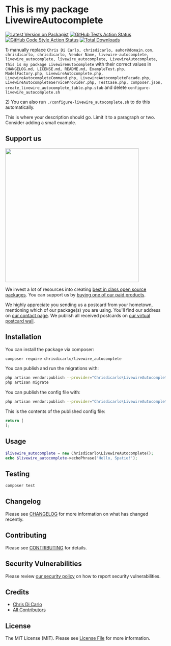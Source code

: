 # This is my package LivewireAutocomplete

[![Latest Version on Packagist](https://img.shields.io/packagist/v/chrisdicarlo/livewire_autocomplete.svg?style=flat-square)](https://packagist.org/packages/chrisdicarlo/livewire_autocomplete)
[![GitHub Tests Action Status](https://img.shields.io/github/workflow/status/chrisdicarlo/livewire_autocomplete/run-tests?label=tests)](https://github.com/chrisdicarlo/livewire_autocomplete/actions?query=workflow%3Arun-tests+branch%3Amaster)
[![GitHub Code Style Action Status](https://img.shields.io/github/workflow/status/chrisdicarlo/livewire_autocomplete/Check%20&%20fix%20styling?label=code%20style)](https://github.com/chrisdicarlo/livewire_autocomplete/actions?query=workflow%3A"Check+%26+fix+styling"+branch%3Amaster)
[![Total Downloads](https://img.shields.io/packagist/dt/chrisdicarlo/livewire_autocomplete.svg?style=flat-square)](https://packagist.org/packages/chrisdicarlo/livewire_autocomplete)

[](delete) 1) manually replace `Chris Di Carlo, chrisdicarlo, auhor@domain.com, chrisdicarlo, chrisdicarlo, Vendor Name, livewire-autocomplete, livewire_autocomplete, livewire_autocomplete, LivewireAutocomplete, This is my package LivewireAutocomplete` with their correct values
[](delete) in `CHANGELOG.md, LICENSE.md, README.md, ExampleTest.php, ModelFactory.php, LivewireAutocomplete.php, LivewireAutocompleteCommand.php, LivewireAutocompleteFacade.php, LivewireAutocompleteServiceProvider.php, TestCase.php, composer.json, create_livewire_autocomplete_table.php.stub`
[](delete) and delete `configure-livewire_autocomplete.sh`

[](delete) 2) You can also run `./configure-livewire_autocomplete.sh` to do this automatically.

This is where your description should go. Limit it to a paragraph or two. Consider adding a small example.

## Support us

[<img src="https://github-ads.s3.eu-central-1.amazonaws.com/package-livewire_autocomplete-laravel.jpg?t=1" width="419px" />](https://spatie.be/github-ad-click/package-livewire_autocomplete-laravel)

We invest a lot of resources into creating [best in class open source packages](https://spatie.be/open-source). You can support us by [buying one of our paid products](https://spatie.be/open-source/support-us).

We highly appreciate you sending us a postcard from your hometown, mentioning which of our package(s) you are using. You'll find our address on [our contact page](https://spatie.be/about-us). We publish all received postcards on [our virtual postcard wall](https://spatie.be/open-source/postcards).

## Installation

You can install the package via composer:

```bash
composer require chrisdicarlo/livewire_autocomplete
```

You can publish and run the migrations with:

```bash
php artisan vendor:publish --provider="Chrisdicarlo\LivewireAutocomplete\LivewireAutocompleteServiceProvider" --tag="livewire_autocomplete-migrations"
php artisan migrate
```

You can publish the config file with:
```bash
php artisan vendor:publish --provider="Chrisdicarlo\LivewireAutocomplete\LivewireAutocompleteServiceProvider" --tag="livewire_autocomplete-config"
```

This is the contents of the published config file:

```php
return [
];
```

## Usage

```php
$livewire_autocomplete = new Chrisdicarlo\LivewireAutocomplete();
echo $livewire_autocomplete->echoPhrase('Hello, Spatie!');
```

## Testing

```bash
composer test
```

## Changelog

Please see [CHANGELOG](CHANGELOG.md) for more information on what has changed recently.

## Contributing

Please see [CONTRIBUTING](.github/CONTRIBUTING.md) for details.

## Security Vulnerabilities

Please review [our security policy](../../security/policy) on how to report security vulnerabilities.

## Credits

- [Chris Di Carlo](https://github.com/chrisdicarlo)
- [All Contributors](../../contributors)

## License

The MIT License (MIT). Please see [License File](LICENSE.md) for more information.
